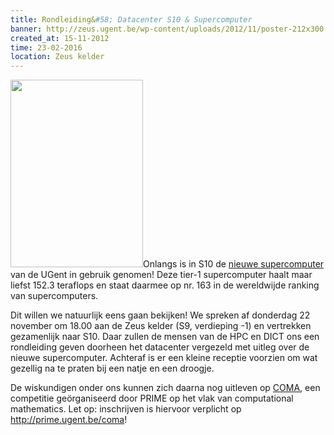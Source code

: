 ```yaml
---
title: Rondleiding&#58; Datacenter S10 & Supercomputer
banner: http://zeus.ugent.be/wp-content/uploads/2012/11/poster-212x300.png
created_at: 15-11-2012
time: 23-02-2016
location: Zeus kelder
---
```


<a href="https://zeus.ugent.be/wp-content/uploads/2012/11/poster.png"><img src="http://zeus.ugent.be/wp-content/uploads/2012/11/poster-212x300.png" alt="" title="Poster bezoek datacenter & supercomputer" width="212" height="300" class="alignright size-medium wp-image-1338" /></a>Onlangs is in S10 de <a href="http://www.ugent.be/hpc/nl/vsc/tier1">nieuwe supercomputer </a>van de UGent in gebruik genomen! Deze tier-1 supercomputer haalt maar liefst 152.3 teraflops en staat daarmee op nr. 163 in de wereldwijde ranking van supercomputers. 

Dit willen we natuurlijk eens gaan bekijken! We spreken af donderdag 22 november om 18.00 aan de Zeus kelder (S9, verdieping -1) en vertrekken gezamenlijk naar S10. 
Daar zullen de mensen van de HPC en DICT ons een rondleiding geven doorheen het datacenter vergezeld met uitleg over de nieuwe supercomputer. Achteraf is er een kleine receptie voorzien om wat gezellig na te praten bij een natje en een droogje.

De wiskundigen onder ons kunnen zich daarna nog uitleven op <a href="http://prime.ugent.be/activiteiten/coma">COMA</a>, een competitie geörganiseerd door PRIME op het vlak van computational mathematics. Let op: inschrijven is hiervoor verplicht op <a href="http://prime.ugent.be/coma">http://prime.ugent.be/coma</a>!